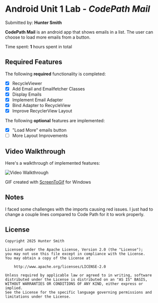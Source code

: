 # Android Unit 1 Lab - *CodePath Mail*

Submitted by: **Hunter Smith**

**CodePath Mail** is an android app that shows emails in a list. The user can choose to load more emails from a button.

Time spent: **1** hours spent in total

## Required Features

The following **required** functionality is completed:

* [X] RecycleViewer
* [X] Add Email and Emailfetcher Classes
* [X] Display Emails
* [X] Implement Email Adapter
* [X] Bind Adapter to RecycleView
* [X] Improve RecyclerView Layout

The following **optional** features are implemented:

* [X] "Load More" emails button
* [ ] More Layout Improvements

## Video Walkthrough

Here's a walkthrough of implemented features:

<img src='https://i.imgur.com/l7Ss0WW.gif' title='Video Walkthrough' width='' alt='Video Walkthrough' />

<!-- Replace this with whatever GIF tool you used! -->
GIF created with [ScreenToGif](https://www.screentogif.com/) for Windows

## Notes

I faced some challenges with the imports causing red issues. I just had to change a couple lines compared to Code Path for it to work properly. 

## License

    Copyright 2025 Hunter Smith

    Licensed under the Apache License, Version 2.0 (the "License");
    you may not use this file except in compliance with the License.
    You may obtain a copy of the License at

        http://www.apache.org/licenses/LICENSE-2.0

    Unless required by applicable law or agreed to in writing, software
    distributed under the License is distributed on an "AS IS" BASIS,
    WITHOUT WARRANTIES OR CONDITIONS OF ANY KIND, either express or implied.
    See the License for the specific language governing permissions and
    limitations under the License.
